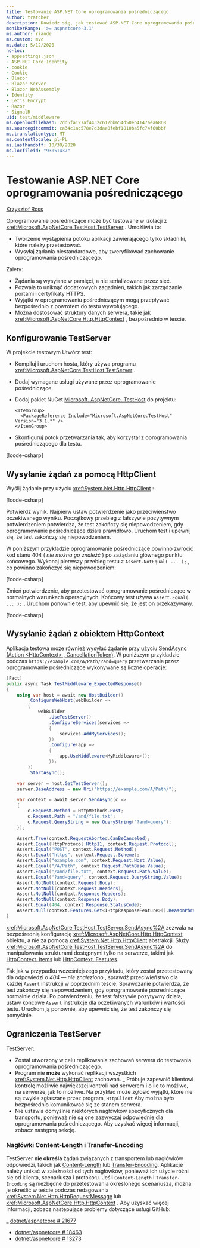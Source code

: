 ```yaml
---
title: Testowanie ASP.NET Core oprogramowania pośredniczącego
author: tratcher
description: Dowiedz się, jak testować ASP.NET Core oprogramowania pośredniczącego za pomocą TestServer.
monikerRange: '>= aspnetcore-3.1'
ms.author: riande
ms.custom: mvc
ms.date: 5/12/2020
no-loc:
- appsettings.json
- ASP.NET Core Identity
- cookie
- Cookie
- Blazor
- Blazor Server
- Blazor WebAssembly
- Identity
- Let's Encrypt
- Razor
- SignalR
uid: test/middleware
ms.openlocfilehash: 2dd5fa127af4432c612bb654d50eb4147aea6868
ms.sourcegitcommit: ca34c1ac578e7d3daa0febf1810ba5fc74f60bbf
ms.translationtype: MT
ms.contentlocale: pl-PL
ms.lasthandoff: 10/30/2020
ms.locfileid: "93051437"
---
```

# <a name="test-aspnet-core-middleware"></a>Testowanie ASP.NET Core oprogramowania pośredniczącego

[Krzysztof Ross](https://github.com/Tratcher)

Oprogramowanie pośredniczące może być testowane w izolacji z <xref:Microsoft.AspNetCore.TestHost.TestServer> . Umożliwia to:

* Tworzenie wystąpienia potoku aplikacji zawierającego tylko składniki, które należy przetestować.
* Wysyłaj żądania niestandardowe, aby zweryfikować zachowanie oprogramowania pośredniczącego.

Zalety:

* Żądania są wysyłane w pamięci, a nie serializowane przez sieć.
* Pozwala to uniknąć dodatkowych zagadnień, takich jak zarządzanie portami i certyfikaty HTTPS.
* Wyjątki w oprogramowaniu pośredniczącym mogą przepływać bezpośrednio z powrotem do testu wywołującego.
* Można dostosować struktury danych serwera, takie jak <xref:Microsoft.AspNetCore.Http.HttpContext> , bezpośrednio w teście.

## <a name="set-up-the-testserver"></a>Konfigurowanie TestServer

W projekcie testowym Utwórz test:

* Kompiluj i uruchom hosta, który używa programu <xref:Microsoft.AspNetCore.TestHost.TestServer> .
* Dodaj wymagane usługi używane przez oprogramowanie pośredniczące.
* Dodaj pakiet NuGet [Microsoft. AspNetCore. TestHost](https://www.nuget.org/packages/Microsoft.AspNetCore.TestHost/) do projektu:
  
  ```dotnetcli
  <ItemGroup>
    <PackageReference Include="Microsoft.AspNetCore.TestHost" Version="3.1.*" />
  </ItemGroup>
  ```

* Skonfiguruj potok przetwarzania tak, aby korzystał z oprogramowania pośredniczącego dla testu.

[!code-csharp[](middleware/samples_snapshot/3.x/setup.cs?highlight=4-18)]

## <a name="send-requests-with-httpclient"></a>Wysyłanie żądań za pomocą HttpClient

Wyślij żądanie przy użyciu <xref:System.Net.Http.HttpClient> :

[!code-csharp[](middleware/samples_snapshot/3.x/request.cs?highlight=20)]

Potwierdź wynik. Najpierw ustaw potwierdzenie jako przeciwieństwo oczekiwanego wyniku. Początkowy przebieg z fałszywie pozytywnym potwierdzeniem potwierdza, że test zakończy się niepowodzeniem, gdy oprogramowanie pośredniczące działa prawidłowo. Uruchom test i upewnij się, że test zakończy się niepowodzeniem.

W poniższym przykładzie oprogramowanie pośredniczące powinno zwrócić kod stanu 404 ( *nie można go znaleźć* ) po zażądaniu głównego punktu końcowego. Wykonaj pierwszy przebieg testu z `Assert.NotEqual( ... );` , co powinno zakończyć się niepowodzeniem:

[!code-csharp[](middleware/samples_snapshot/3.x/false-failure-check.cs?highlight=22)]

Zmień potwierdzenie, aby przetestować oprogramowanie pośredniczące w normalnych warunkach operacyjnych. Końcowy test używa `Assert.Equal( ... );` . Uruchom ponownie test, aby upewnić się, że jest on przekazywany.

[!code-csharp[](middleware/samples_snapshot/3.x/final-test.cs?highlight=22)]

## <a name="send-requests-with-httpcontext"></a>Wysyłanie żądań z obiektem HttpContext

Aplikacja testowa może również wysyłać żądanie przy użyciu [SendAsync (Action \<HttpContext> , CancellationToken)](xref:Microsoft.AspNetCore.TestHost.TestServer.SendAsync%2A). W poniższym przykładzie podczas `https://example.com/A/Path/?and=query` przetwarzania przez oprogramowanie pośredniczące wykonywane są liczne operacje:

```csharp
[Fact]
public async Task TestMiddleware_ExpectedResponse()
{
    using var host = await new HostBuilder()
        .ConfigureWebHost(webBuilder =>
        {
            webBuilder
                .UseTestServer()
                .ConfigureServices(services =>
                {
                    services.AddMyServices();
                })
                .Configure(app =>
                {
                    app.UseMiddleware<MyMiddleware>();
                });
        })
        .StartAsync();

    var server = host.GetTestServer();
    server.BaseAddress = new Uri("https://example.com/A/Path/");

    var context = await server.SendAsync(c =>
    {
        c.Request.Method = HttpMethods.Post;
        c.Request.Path = "/and/file.txt";
        c.Request.QueryString = new QueryString("?and=query");
    });

    Assert.True(context.RequestAborted.CanBeCanceled);
    Assert.Equal(HttpProtocol.Http11, context.Request.Protocol);
    Assert.Equal("POST", context.Request.Method);
    Assert.Equal("https", context.Request.Scheme);
    Assert.Equal("example.com", context.Request.Host.Value);
    Assert.Equal("/A/Path", context.Request.PathBase.Value);
    Assert.Equal("/and/file.txt", context.Request.Path.Value);
    Assert.Equal("?and=query", context.Request.QueryString.Value);
    Assert.NotNull(context.Request.Body);
    Assert.NotNull(context.Request.Headers);
    Assert.NotNull(context.Response.Headers);
    Assert.NotNull(context.Response.Body);
    Assert.Equal(404, context.Response.StatusCode);
    Assert.Null(context.Features.Get<IHttpResponseFeature>().ReasonPhrase);
}
```

<xref:Microsoft.AspNetCore.TestHost.TestServer.SendAsync%2A> zezwala na bezpośrednią konfigurację <xref:Microsoft.AspNetCore.Http.HttpContext> obiektu, a nie za pomocą <xref:System.Net.Http.HttpClient> abstrakcji. Służy <xref:Microsoft.AspNetCore.TestHost.TestServer.SendAsync%2A> do manipulowania strukturami dostępnymi tylko na serwerze, takimi jak [HttpContext. Items](xref:Microsoft.AspNetCore.Http.HttpContext.Items) lub [HttpContext. Features](xref:Microsoft.AspNetCore.Http.HttpContext.Features).

Tak jak w przypadku wcześniejszego przykładu, który został przetestowany dla odpowiedzi o *404 — nie znaleziono* , sprawdź przeciwieństwo dla każdej `Assert` instrukcji w poprzednim teście. Sprawdzanie potwierdza, że test zakończy się niepowodzeniem, gdy oprogramowanie pośredniczące normalnie działa. Po potwierdzeniu, że test fałszywie pozytywny działa, ustaw końcowe `Assert` instrukcje dla oczekiwanych warunków i wartości testu. Uruchom ją ponownie, aby upewnić się, że test zakończy się pomyślnie.

## <a name="testserver-limitations"></a>Ograniczenia TestServer

TestServer:

* Został utworzony w celu replikowania zachowań serwera do testowania oprogramowania pośredniczącego.
* Program nie **może** wykonać replikacji wszystkich <xref:System.Net.Http.HttpClient> zachowań.
_ Próbuje zapewnić klientowi kontrolę możliwie największej kontroli nad serwerem i o ile to możliwe, na serwerze, jak to możliwe. Na przykład może zgłosić wyjątki, które nie są zwykle zgłaszane przez program, `HttpClient` Aby można było bezpośrednio komunikować się ze stanem serwera.
* Nie ustawia domyślnie niektórych nagłówków specyficznych dla transportu, ponieważ nie są one zazwyczaj odpowiednie dla oprogramowania pośredniczącego. Aby uzyskać więcej informacji, zobacz następną sekcję.

### <a name="content-length-and-transfer-encoding-headers"></a>Nagłówki Content-Length i Transfer-Encoding

TestServer **nie określa** żądań związanych z transportem lub nagłówków odpowiedzi, takich jak [Content-Length](https://developer.mozilla.org/docs/Web/HTTP/Headers/Content-Length) lub [Transfer-Encoding](https://developer.mozilla.org/docs/Web/HTTP/Headers/Transfer-Encoding). Aplikacje należy unikać w zależności od tych nagłówków, ponieważ ich użycie różni się od klienta, scenariusza i protokołu. Jeśli `Content-Length` i `Transfer-Encoding` są niezbędne do przetestowania określonego scenariusza, można je określić w teście podczas redagowania <xref:System.Net.Http.HttpRequestMessage> lub <xref:Microsoft.AspNetCore.Http.HttpContext> . Aby uzyskać więcej informacji, zobacz następujące problemy dotyczące usługi GitHub:

_ [dotnet/aspnetcore # 21677](https://github.com/dotnet/aspnetcore/issues/21677)
* [dotnet/aspnetcore # 18463](https://github.com/dotnet/aspnetcore/issues/18463)
* [dotnet/aspnetcore # 13273](https://github.com/dotnet/aspnetcore/issues/13273)
